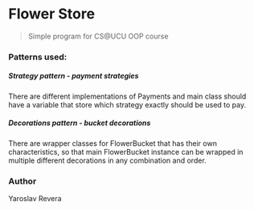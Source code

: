 # Flower Store
> Simple program for CS@UCU OOP course

### Patterns used:
##### Strategy pattern - payment strategies
There are different implementations of Payments and main class should have a variable that store which
strategy exactly should be used to pay.

##### Decorations pattern - bucket decorations
There are wrapper classes for FlowerBucket that has their own characteristics, so that main FlowerBucket
instance can be wrapped in multiple different decorations in any combination and order.

### Author
Yaroslav Revera